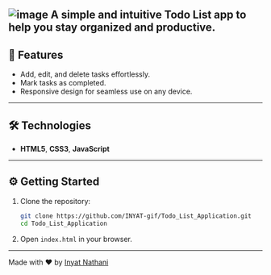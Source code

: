 ![image](https://github.com/user-attachments/assets/31ab5313-4bc3-4a20-99b5-f6e0801dc90f)
A simple and intuitive Todo List app to help you stay organized and productive.  
---  
## 🚀 Features  

- Add, edit, and delete tasks effortlessly.  
- Mark tasks as completed.  
- Responsive design for seamless use on any device.  

---  

## 🛠️ Technologies  

- **HTML5**, **CSS3**, **JavaScript**  

---  

## ⚙️ Getting Started  

1. Clone the repository:  

   ```bash  
   git clone https://github.com/INYAT-gif/Todo_List_Application.git  
   cd Todo_List_Application  
   ```  

2. Open `index.html` in your browser.  

---  

Made with ❤️ by [Inyat Nathani](https://www.linkedin.com/in/inyat/)  
```  
